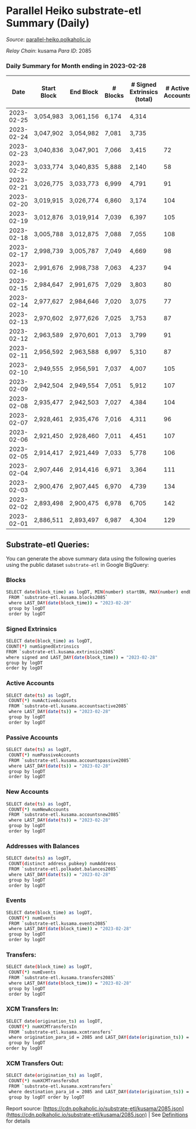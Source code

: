 # Parallel Heiko substrate-etl Summary (Daily)

_Source_: [parallel-heiko.polkaholic.io](https://parallel-heiko.polkaholic.io)

*Relay Chain*: kusama
*Para ID*: 2085



### Daily Summary for Month ending in 2023-02-28


| Date | Start Block | End Block | # Blocks | # Signed Extrinsics (total) | # Active Accounts | # Passive | # New | # Addresses with Balances | # Events | # Transfers | # XCM Transfers In | # XCM Transfers Out | Issues | 
| ---- | ----------- | --------- | -------- | --------------------------- | ----------------- | --------- | ----- | ------------------------- | -------- | ----------- | ------------------ | ------------------- | ------ |
| 2023-02-25 | 3,054,983 | 3,061,156 | 6,174 | 4,314 |  |  |  |  | 35,366 | 364  |   |   |  |
| 2023-02-24 | 3,047,902 | 3,054,982 | 7,081 | 3,735 |  |  |  | 24,300 | 34,581 | 497  |   |   |  |
| 2023-02-23 | 3,040,836 | 3,047,901 | 7,066 | 3,415 | 72 | 13 | 1 | 24,298 | 32,478 | 266  | 21 ($13,560.79) | 33 ($53,014.11) |  |
| 2023-02-22 | 3,033,774 | 3,040,835 | 5,888 | 2,140 | 58 | 14 | 2 | 24,297 | 23,453 | 252  | 21 ($7,131.79) | 22 ($2,242.37) |  |
| 2023-02-21 | 3,026,775 | 3,033,773 | 6,999 | 4,791 | 91 | 15 | 3 | 24,296 | 40,488 | 650  | 64 ($14,187.89) | 69 ($16,440.91) |  |
| 2023-02-20 | 3,019,915 | 3,026,774 | 6,860 | 3,174 | 104 | 20 | 4 | 24,293 | 31,808 | 500  | 49 ($14,610.18) | 68 ($47,521.59) |  |
| 2023-02-19 | 3,012,876 | 3,019,914 | 7,039 | 6,397 | 105 | 15 | 2 | 24,289 | 48,146 | 512  | 51 ($9,533.04) | 41 ($9,402.56) |  |
| 2023-02-18 | 3,005,788 | 3,012,875 | 7,088 | 7,055 | 108 | 15 | 8 | 24,287 | 52,753 | 889  | 99 ($22,095.25) | 107 ($46,910.81) |  |
| 2023-02-17 | 2,998,739 | 3,005,787 | 7,049 | 4,669 | 98 | 17 | 1 | 24,280 | 40,098 | 677  | 64 ($31,741.34) | 82 ($35,294.98) |  |
| 2023-02-16 | 2,991,676 | 2,998,738 | 7,063 | 4,237 | 94 | 15 | 3 | 24,279 | 37,234 | 582  | 38 ($12,299.91) | 46 ($51,552.04) |  |
| 2023-02-15 | 2,984,647 | 2,991,675 | 7,029 | 3,803 | 80 | 14 | 1 | 24,276 | 35,012 | 539  | 39 ($9,692.63) | 37 ($7,635.91) |  |
| 2023-02-14 | 2,977,627 | 2,984,646 | 7,020 | 3,075 | 77 | 18 | 4 | 24,275 | 31,074 | 434  | 40 ($54,510.42) | 48 ($7,872.65) |  |
| 2023-02-13 | 2,970,602 | 2,977,626 | 7,025 | 3,753 | 87 | 13 | 6 | 24,271 | 35,803 | 845  | 71 ($6,434.66) | 68 ($48,415.48) |  |
| 2023-02-12 | 2,963,589 | 2,970,601 | 7,013 | 3,799 | 91 | 13 | 2 | 24,265 | 34,862 | 481  | 35 ($6,532.61) | 36 ($5,433.70) |  |
| 2023-02-11 | 2,956,592 | 2,963,588 | 6,997 | 5,310 | 87 | 14 | 1 | 24,264 | 42,677 | 450  | 33 ($22,686.65) | 44 ($13,643.68) |  |
| 2023-02-10 | 2,949,555 | 2,956,591 | 7,037 | 4,007 | 105 | 18 | 5 | 24,263 | 37,015 | 855  | 66 ($12,076.26) | 78 ($13,543.01) |  |
| 2023-02-09 | 2,942,504 | 2,949,554 | 7,051 | 5,912 | 107 | 24 | 5 | 24,258 | 46,565 | 788  | 53 ($21,747.57) | 86 ($33,267.67) |  |
| 2023-02-08 | 2,935,477 | 2,942,503 | 7,027 | 4,384 | 104 | 16 | 3 | 24,253 | 38,415 | 558  | 34 ($16,719.38) | 40 ($28,788.39) |  |
| 2023-02-07 | 2,928,461 | 2,935,476 | 7,016 | 4,311 | 96 | 22 | 6 | 24,250 | 38,710 | 892  | 60 ($16,127.46) | 70 ($226,206.37) |  |
| 2023-02-06 | 2,921,450 | 2,928,460 | 7,011 | 4,451 | 107 | 17 | 4 | 24,244 | 39,395 | 752  | 67 ($102,856.14) | 75 ($161,241.10) |  |
| 2023-02-05 | 2,914,417 | 2,921,449 | 7,033 | 5,778 | 106 | 20 | 11 | 24,240 | 45,771 | 641  | 53 ($22,007.81) | 58 ($8,251.36) |  |
| 2023-02-04 | 2,907,446 | 2,914,416 | 6,971 | 3,364 | 111 | 20 | 3 | 24,229 | 33,835 | 773  | 53 ($13,350.83) | 66 ($60,539.39) |  |
| 2023-02-03 | 2,900,476 | 2,907,445 | 6,970 | 4,739 | 134 | 23 | 5 | 24,226 | 42,106 | 1,178  | 105 ($28,958.80) | 111 ($91,912.27) |  |
| 2023-02-02 | 2,893,498 | 2,900,475 | 6,978 | 6,705 | 142 | 20 | 1 | 24,221 | 53,000 | 1,654  | 96 ($39,568.39) | 119 ($91,136.55) |  |
| 2023-02-01 | 2,886,511 | 2,893,497 | 6,987 | 4,304 | 129 | 15 | 2 | 24,220 | 39,421 | 1,027  | 72 ($46,521.70) | 85 ($42,571.72) |  |

## Substrate-etl Queries:
You can generate the above summary data using the following queries using the public dataset `substrate-etl` in Google BigQuery:

### Blocks
```bash
SELECT date(block_time) as logDT, MIN(number) startBN, MAX(number) endBN, COUNT(*) numBlocks 
 FROM `substrate-etl.kusama.blocks2085`  
 where LAST_DAY(date(block_time)) = "2023-02-28" 
 group by logDT 
 order by logDT
```

### Signed Extrinsics
```bash
SELECT date(block_time) as logDT, 
COUNT(*) numSignedExtrinsics 
FROM `substrate-etl.kusama.extrinsics2085`  
where signed and LAST_DAY(date(block_time)) = "2023-02-28" 
group by logDT 
order by logDT
```

### Active Accounts
```bash
SELECT date(ts) as logDT, 
 COUNT(*) numActiveAccounts 
 FROM `substrate-etl.kusama.accountsactive2085` 
 where LAST_DAY(date(ts)) = "2023-02-28" 
 group by logDT 
 order by logDT
```

### Passive Accounts
```bash
SELECT date(ts) as logDT, 
 COUNT(*) numPassiveAccounts 
 FROM `substrate-etl.kusama.accountspassive2085` 
 where LAST_DAY(date(ts)) = "2023-02-28" 
 group by logDT 
 order by logDT
```

### New Accounts
```bash
SELECT date(ts) as logDT, 
 COUNT(*) numNewAccounts 
 FROM `substrate-etl.kusama.accountsnew2085` 
 where LAST_DAY(date(ts)) = "2023-02-28" 
 group by logDT
 order by logDT
```

### Addresses with Balances
```bash
SELECT date(ts) as logDT,
 COUNT(distinct address_pubkey) numAddress 
 FROM `substrate-etl.polkadot.balances2085` 
 where LAST_DAY(date(ts)) = "2023-02-28" 
 group by logDT 
 order by logDT
```

### Events
```bash
SELECT date(block_time) as logDT, 
 COUNT(*) numEvents 
 FROM `substrate-etl.kusama.events2085` 
 where LAST_DAY(date(block_time)) = "2023-02-28" 
 group by logDT 
 order by logDT
```

### Transfers:
```bash
SELECT date(block_time) as logDT, 
 COUNT(*) numEvents 
 FROM `substrate-etl.kusama.transfers2085` 
 where LAST_DAY(date(block_time)) = "2023-02-28" 
 group by logDT 
 order by logDT
```

### XCM Transfers In:
```bash
SELECT date(origination_ts) as logDT, 
 COUNT(*) numXCMTransfersIn 
 FROM `substrate-etl.kusama.xcmtransfers` 
 where origination_para_id = 2085 and LAST_DAY(date(origination_ts)) = "2023-02-28" 
 group by logDT 
order by logDT
```

### XCM Transfers Out:
```bash
SELECT date(origination_ts) as logDT, 
 COUNT(*) numXCMTransfersOut 
 FROM `substrate-etl.kusama.xcmtransfers` 
 where destination_para_id = 2085 and LAST_DAY(date(origination_ts)) = "2023-02-28" 
 group by logDT order by logDT
```


Report source: [https://cdn.polkaholic.io/substrate-etl/kusama/2085.json](https://cdn.polkaholic.io/substrate-etl/kusama/2085.json) | See [Definitions](/DEFINITIONS.md) for details
